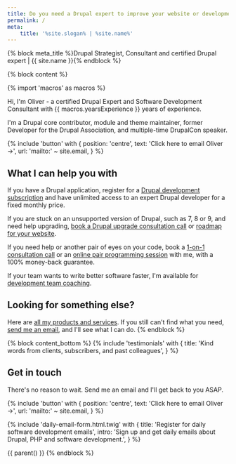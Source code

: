 ```yaml
---
title: Do you need a Drupal expert to improve your website or development team?
permalink: /
meta:
    title: '%site.slogan% | %site.name%'
---
```


{% block meta_title %}Drupal Strategist, Consultant and certified Drupal expert | {{ site.name }}{% endblock %}

{% block content %}

{% import 'macros' as macros %}

Hi, I'm Oliver - a certified Drupal Expert and Software Development Consultant with {{ macros.yearsExperience }} years of experience.

I'm a Drupal core contributor, module and theme maintainer, former Developer for the Drupal Association, and multiple-time DrupalCon speaker.

{% include 'button' with {
    position: 'centre',
    text: 'Click here to email Oliver &rarr;',
    url: 'mailto:' ~ site.email,
} %}

## What I can help you with

If you have a Drupal application, register for a [Drupal development subscription][subscription] and have unlimited access to an expert Drupal developer for a fixed monthly price.

If you are stuck on an unsupported version of Drupal, such as 7, 8 or 9, and need help upgrading, [book a Drupal upgrade consultation call][call] or [roadmap for your website][roadmap].

If you need help or another pair of eyes on your code, book a [1-on-1 consultation call][call] or an [online pair programming session][pair] with me, with a 100% money-back guarantee.

If your team wants to write better software faster, I'm available for [development team coaching][team coaching].

## Looking for something else?

Here are [all my products and services][pricing]. If you still can't find what you need, [send me an email](mailto:oliver+website@oliverdavies.uk), and I'll see what I can do.
{% endblock %}

{% block content_bottom %}
  {% include 'testimonials' with {
    title: 'Kind words from clients, subscribers, and past colleagues',
  } %}

  <section>
      <h2 class="font-bold text-xl">Get in touch</h2>
      <div class="mt-4 grid gap-4">
        <div class="prose prose-p:text-black prose-a:font-light prose-a:text-blue-primary prose-p:text-lg prose-blockquote:border-blue-primary dark:marker:text-white prose-li:my-1 prose-li:text-lg prose-figcaption:text-white prose-li:text-black marker:text-black dark:prose-p:text-white dark:prose-invert dark:prose-a:text-blue-400 dark:prose-blockquote:border-blue-400 dark:prose-li:text-white hover:prose-a:no-underline prose-h2:text-xl prose-code:font-normal prose-h2:mb-4 prose-ul:my-3 dark:prose-hr:border-grey-400 prose-code:before:content-[''] prose-code:after:content-['']">
            <p>There's no reason to wait. Send me an email and I'll get back to you ASAP.</p>
        </div>
        <div>
            {% include 'button' with {
                position: 'centre',
                text: 'Click here to email Oliver &rarr;',
                url: 'mailto:' ~ site.email,
            } %}
        </div>
      </div>
  </section>

  {% include 'daily-email-form.html.twig' with {
    title: 'Register for daily software development emails',
    intro: 'Sign up and get daily emails about Drupal, PHP and software development.',
  } %}

  {{ parent() }}
{% endblock %}

[call]: {{site.url}}/call
[pair]: {{site.url}}/pair
[roadmap]: {{site.url}}/roadmap
[pricing]: {{site.url}}/pricing
[subscription]: {{site.url}}/subscription
[team coaching]: {{site.url}}/team-coaching
